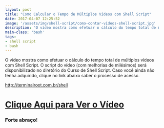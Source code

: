 ```yaml
---
layout: post
title: "Como Calcular o Tempo de Múltiplos Vídeos com Shell Script"
date: 2017-04-07 12:25:52
image: '/assets/img/shell-script/como-contar-videos-shell-script.jpg'
description: 'O vídeo mostra como efetuar o cálculo do tempo total de múltiplos vídeos com Shell Script.'
main-class: 'bash'
tags:
- shell script
- bash
---
```


O vídeo mostra como efetuar o cálculo do tempo total de múltiplos vídeos com Shell Script. O script do vídeo (com melhorias de milésimos) será disponibilizado no diretório do Curso de Shell Script. Caso você ainda não tenha adquirido, clique no link abaixo saber o processo de acesso.

<http://terminalroot.com.br/shell>


# [Clique Aqui para Ver o Vídeo](https://www.youtube.com/watch?v=8FF7JSogTHU)


### Forte abraço!
